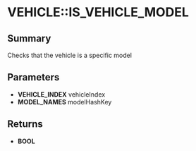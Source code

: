 # VEHICLE::IS_VEHICLE_MODEL

## Summary
Checks that the vehicle is a specific model

## Parameters
* **VEHICLE_INDEX** vehicleIndex
* **MODEL_NAMES** modelHashKey

## Returns
* **BOOL**